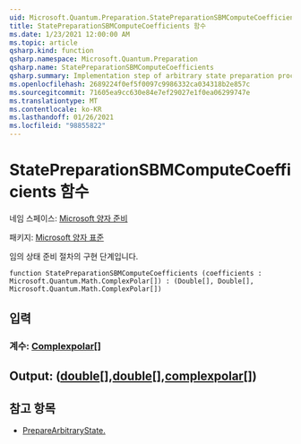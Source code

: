 ```yaml
---
uid: Microsoft.Quantum.Preparation.StatePreparationSBMComputeCoefficients
title: StatePreparationSBMComputeCoefficients 함수
ms.date: 1/23/2021 12:00:00 AM
ms.topic: article
qsharp.kind: function
qsharp.namespace: Microsoft.Quantum.Preparation
qsharp.name: StatePreparationSBMComputeCoefficients
qsharp.summary: Implementation step of arbitrary state preparation procedure.
ms.openlocfilehash: 2689224f0ef5f0097c9986332ca034318b2e857c
ms.sourcegitcommit: 71605ea9cc630e84e7ef29027e1f0ea06299747e
ms.translationtype: MT
ms.contentlocale: ko-KR
ms.lasthandoff: 01/26/2021
ms.locfileid: "98855822"
---
```

# <a name="statepreparationsbmcomputecoefficients-function"></a>StatePreparationSBMComputeCoefficients 함수

네임 스페이스: [Microsoft 양자 준비](xref:Microsoft.Quantum.Preparation)

패키지: [Microsoft 양자 표준](https://nuget.org/packages/Microsoft.Quantum.Standard)


임의 상태 준비 절차의 구현 단계입니다.

```qsharp
function StatePreparationSBMComputeCoefficients (coefficients : Microsoft.Quantum.Math.ComplexPolar[]) : (Double[], Double[], Microsoft.Quantum.Math.ComplexPolar[])
```


## <a name="input"></a>입력

### <a name="coefficients--complexpolar"></a>계수: [Complexpolar](xref:Microsoft.Quantum.Math.ComplexPolar)[]





## <a name="output--doubledoublecomplexpolar"></a>Output: ([double](xref:microsoft.quantum.lang-ref.double)[],[double](xref:microsoft.quantum.lang-ref.double)[],[complexpolar](xref:Microsoft.Quantum.Math.ComplexPolar)[])



## <a name="see-also"></a>참고 항목

- [PrepareArbitraryState.](xref:Microsoft.Quantum.Preparation.PrepareArbitraryState)